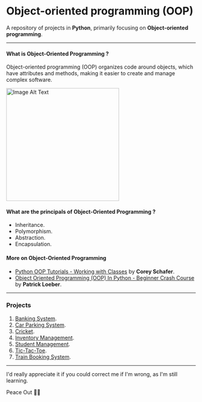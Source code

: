 # Object-oriented programming (OOP)
A repository of projects in **Python**, primarily focusing on **Object-oriented programming**.

***

#### What is Object-Oriented Programming ?  
Object-oriented programming (OOP) organizes code around objects, which have attributes and methods, making it easier to create and manage complex software.

<img src="https://github.com/SelfTaught-HamzaCodes/Object-Oriented-Programming/assets/123310424/fc25387d-f01c-4c15-9267-6b8664e5f0b8" alt="Image Alt Text" width="300" height="300">

#### What are the principals of Object-Oriented Programming ?
- Inheritance.
- Polymorphism.
- Abstraction.
- Encapsulation.

#### More on Object-Oriented Programming
- [Python OOP Tutorials - Working with Classes](https://www.youtube.com/playlist?list=PL-osiE80TeTsqhIuOqKhwlXsIBIdSeYtc) by **Corey Schafer**.
- [Object Oriented Programming (OOP) In Python - Beginner Crash Course](https://www.youtube.com/watch?v=-pEs-Bss8Wc) by **Patrick Loeber**.

***

### Projects
1. [Banking System](https://github.com/SelfTaught-HamzaCodes/Object-Oriented-Programming/tree/main/Banking-System).
2. [Car Parking System](https://github.com/SelfTaught-HamzaCodes/Object-Oriented-Programming/tree/main/Car-Parking-System).
3. [Cricket](https://github.com/SelfTaught-HamzaCodes/Object-Oriented-Programming/tree/main/Cricket).
4. [Inventory Management](https://github.com/SelfTaught-HamzaCodes/Object-Oriented-Programming/tree/main/Inventory-Management).
5. [Student Management](https://github.com/SelfTaught-HamzaCodes/Object-Oriented-Programming/tree/main/Student-Management).
6. [Tic-Tac-Toe](https://github.com/SelfTaught-HamzaCodes/Object-Oriented-Programming/tree/main/Tic-Tac-Toe).
7. [Train Booking System](https://github.com/SelfTaught-HamzaCodes/Object-Oriented-Programming/tree/main/Train-Booking-System).
***
I'd really appreciate it if you could correct me if I'm wrong, as I'm still learning. 

Peace Out ✌🏼
